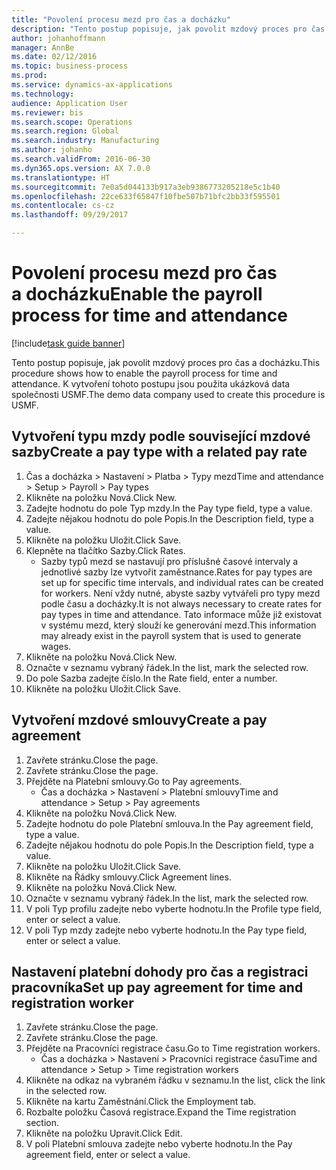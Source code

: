 ```yaml
--- 
title: "Povolení procesu mezd pro čas a docházku"
description: "Tento postup popisuje, jak povolit mzdový proces pro čas a docházku."
author: johanhoffmann
manager: AnnBe
ms.date: 02/12/2016
ms.topic: business-process
ms.prod: 
ms.service: dynamics-ax-applications
ms.technology: 
audience: Application User
ms.reviewer: bis
ms.search.scope: Operations
ms.search.region: Global
ms.search.industry: Manufacturing
ms.author: johanho
ms.search.validFrom: 2016-06-30
ms.dyn365.ops.version: AX 7.0.0
ms.translationtype: HT
ms.sourcegitcommit: 7e0a5d044133b917a3eb9386773205218e5c1b40
ms.openlocfilehash: 22ce633f65847f10fbe507b71bfc2bb33f595501
ms.contentlocale: cs-cz
ms.lasthandoff: 09/29/2017

---
```

# <a name="enable-the-payroll-process-for-time-and-attendance"></a><span data-ttu-id="a75e0-103">Povolení procesu mezd pro čas a docházku</span><span class="sxs-lookup"><span data-stu-id="a75e0-103">Enable the payroll process for time and attendance</span></span>

[!include[task guide banner](../../includes/task-guide-banner.md)]

<span data-ttu-id="a75e0-104">Tento postup popisuje, jak povolit mzdový proces pro čas a docházku.</span><span class="sxs-lookup"><span data-stu-id="a75e0-104">This procedure shows how to enable the payroll process for time and attendance.</span></span> <span data-ttu-id="a75e0-105">K vytvoření tohoto postupu jsou použita ukázková data společnosti USMF.</span><span class="sxs-lookup"><span data-stu-id="a75e0-105">The demo data company used to create this procedure is USMF.</span></span>


## <a name="create-a-pay-type-with-a-related-pay-rate"></a><span data-ttu-id="a75e0-106">Vytvoření typu mzdy podle související mzdové sazby</span><span class="sxs-lookup"><span data-stu-id="a75e0-106">Create a pay type with a related pay rate</span></span>
1. <span data-ttu-id="a75e0-107">Čas a docházka > Nastavení > Platba > Typy mezd</span><span class="sxs-lookup"><span data-stu-id="a75e0-107">Time and attendance > Setup > Payroll > Pay types</span></span>
2. <span data-ttu-id="a75e0-108">Klikněte na položku Nová.</span><span class="sxs-lookup"><span data-stu-id="a75e0-108">Click New.</span></span>
3. <span data-ttu-id="a75e0-109">Zadejte hodnotu do pole Typ mzdy.</span><span class="sxs-lookup"><span data-stu-id="a75e0-109">In the Pay type field, type a value.</span></span>
4. <span data-ttu-id="a75e0-110">Zadejte nějakou hodnotu do pole Popis.</span><span class="sxs-lookup"><span data-stu-id="a75e0-110">In the Description field, type a value.</span></span>
5. <span data-ttu-id="a75e0-111">Klikněte na položku Uložit.</span><span class="sxs-lookup"><span data-stu-id="a75e0-111">Click Save.</span></span>
6. <span data-ttu-id="a75e0-112">Klepněte na tlačítko Sazby.</span><span class="sxs-lookup"><span data-stu-id="a75e0-112">Click Rates.</span></span>
    * <span data-ttu-id="a75e0-113">Sazby typů mezd se nastavují pro příslušné časové intervaly a jednotlivé sazby lze vytvořit zaměstnance.</span><span class="sxs-lookup"><span data-stu-id="a75e0-113">Rates for pay types are set up for specific time intervals, and individual rates can be created for workers.</span></span> <span data-ttu-id="a75e0-114">Není vždy nutné, abyste sazby vytvářeli pro typy mezd podle času a docházky.</span><span class="sxs-lookup"><span data-stu-id="a75e0-114">It is not always necessary to create rates for pay types in time and attendance.</span></span> <span data-ttu-id="a75e0-115">Tato informace může již existovat v systému mezd, který slouží ke generování mezd.</span><span class="sxs-lookup"><span data-stu-id="a75e0-115">This information may already exist in the payroll system that is used to generate wages.</span></span>  
7. <span data-ttu-id="a75e0-116">Klikněte na položku Nová.</span><span class="sxs-lookup"><span data-stu-id="a75e0-116">Click New.</span></span>
8. <span data-ttu-id="a75e0-117">Označte v seznamu vybraný řádek.</span><span class="sxs-lookup"><span data-stu-id="a75e0-117">In the list, mark the selected row.</span></span>
9. <span data-ttu-id="a75e0-118">Do pole Sazba zadejte číslo.</span><span class="sxs-lookup"><span data-stu-id="a75e0-118">In the Rate field, enter a number.</span></span>
10. <span data-ttu-id="a75e0-119">Klikněte na položku Uložit.</span><span class="sxs-lookup"><span data-stu-id="a75e0-119">Click Save.</span></span>

## <a name="create-a-pay-agreement"></a><span data-ttu-id="a75e0-120">Vytvoření mzdové smlouvy</span><span class="sxs-lookup"><span data-stu-id="a75e0-120">Create a pay agreement</span></span>
1. <span data-ttu-id="a75e0-121">Zavřete stránku.</span><span class="sxs-lookup"><span data-stu-id="a75e0-121">Close the page.</span></span>
2. <span data-ttu-id="a75e0-122">Zavřete stránku.</span><span class="sxs-lookup"><span data-stu-id="a75e0-122">Close the page.</span></span>
3. <span data-ttu-id="a75e0-123">Přejděte na Platební smlouvy.</span><span class="sxs-lookup"><span data-stu-id="a75e0-123">Go to Pay agreements.</span></span>
    * <span data-ttu-id="a75e0-124">Čas a docházka > Nastavení > Platební smlouvy</span><span class="sxs-lookup"><span data-stu-id="a75e0-124">Time and attendance > Setup > Pay agreements</span></span>  
4. <span data-ttu-id="a75e0-125">Klikněte na položku Nová.</span><span class="sxs-lookup"><span data-stu-id="a75e0-125">Click New.</span></span>
5. <span data-ttu-id="a75e0-126">Zadejte hodnotu do pole Platební smlouva.</span><span class="sxs-lookup"><span data-stu-id="a75e0-126">In the Pay agreement field, type a value.</span></span>
6. <span data-ttu-id="a75e0-127">Zadejte nějakou hodnotu do pole Popis.</span><span class="sxs-lookup"><span data-stu-id="a75e0-127">In the Description field, type a value.</span></span>
7. <span data-ttu-id="a75e0-128">Klikněte na položku Uložit.</span><span class="sxs-lookup"><span data-stu-id="a75e0-128">Click Save.</span></span>
8. <span data-ttu-id="a75e0-129">Klikněte na Řádky smlouvy.</span><span class="sxs-lookup"><span data-stu-id="a75e0-129">Click Agreement lines.</span></span>
9. <span data-ttu-id="a75e0-130">Klikněte na položku Nová.</span><span class="sxs-lookup"><span data-stu-id="a75e0-130">Click New.</span></span>
10. <span data-ttu-id="a75e0-131">Označte v seznamu vybraný řádek.</span><span class="sxs-lookup"><span data-stu-id="a75e0-131">In the list, mark the selected row.</span></span>
11. <span data-ttu-id="a75e0-132">V poli Typ profilu zadejte nebo vyberte hodnotu.</span><span class="sxs-lookup"><span data-stu-id="a75e0-132">In the Profile type field, enter or select a value.</span></span>
12. <span data-ttu-id="a75e0-133">V poli Typ mzdy zadejte nebo vyberte hodnotu.</span><span class="sxs-lookup"><span data-stu-id="a75e0-133">In the Pay type field, enter or select a value.</span></span>

## <a name="set-up-pay-agreement-for-time-and-registration-worker"></a><span data-ttu-id="a75e0-134">Nastavení platební dohody pro čas a registraci pracovníka</span><span class="sxs-lookup"><span data-stu-id="a75e0-134">Set up pay agreement for time and registration worker</span></span>
1. <span data-ttu-id="a75e0-135">Zavřete stránku.</span><span class="sxs-lookup"><span data-stu-id="a75e0-135">Close the page.</span></span>
2. <span data-ttu-id="a75e0-136">Zavřete stránku.</span><span class="sxs-lookup"><span data-stu-id="a75e0-136">Close the page.</span></span>
3. <span data-ttu-id="a75e0-137">Přejděte na Pracovníci registrace času.</span><span class="sxs-lookup"><span data-stu-id="a75e0-137">Go to Time registration workers.</span></span>
    * <span data-ttu-id="a75e0-138">Čas a docházka > Nastavení > Pracovníci registrace času</span><span class="sxs-lookup"><span data-stu-id="a75e0-138">Time and attendance > Setup > Time registration workers</span></span>  
4. <span data-ttu-id="a75e0-139">Klikněte na odkaz na vybraném řádku v seznamu.</span><span class="sxs-lookup"><span data-stu-id="a75e0-139">In the list, click the link in the selected row.</span></span>
5. <span data-ttu-id="a75e0-140">Klikněte na kartu Zaměstnání.</span><span class="sxs-lookup"><span data-stu-id="a75e0-140">Click the Employment tab.</span></span>
6. <span data-ttu-id="a75e0-141">Rozbalte položku Časová registrace.</span><span class="sxs-lookup"><span data-stu-id="a75e0-141">Expand the Time registration section.</span></span>
7. <span data-ttu-id="a75e0-142">Klikněte na položku Upravit.</span><span class="sxs-lookup"><span data-stu-id="a75e0-142">Click Edit.</span></span>
8. <span data-ttu-id="a75e0-143">V poli Platební smlouva zadejte nebo vyberte hodnotu.</span><span class="sxs-lookup"><span data-stu-id="a75e0-143">In the Pay agreement field, enter or select a value.</span></span>


